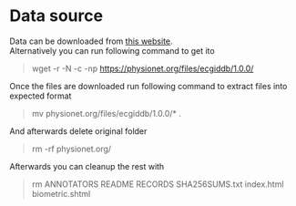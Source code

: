 # Data source

Data can be downloaded from [this website](https://physionet.org/content/ecgiddb/1.0.0/).  
Alternatively you can run following command to get ito
> wget -r -N -c -np https://physionet.org/files/ecgiddb/1.0.0/

Once the files are downloaded run following command to extract files into expected format
> mv physionet.org/files/ecgiddb/1.0.0/* .

And afterwards delete original folder
> rm -rf physionet.org/ 

Afterwards you can cleanup the rest with
> rm ANNOTATORS README RECORDS SHA256SUMS.txt index.html biometric.shtml 